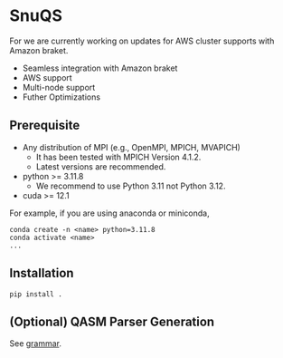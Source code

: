 # SnuQS

For we are currently working on updates for AWS cluster supports with Amazon braket.
- Seamless integration with Amazon braket
- AWS support
- Multi-node support
- Futher Optimizations


## Prerequisite
- Any distribution of MPI (e.g., OpenMPI, MPICH, MVAPICH)
    * It has been tested with MPICH Version 4.1.2.
    * Latest versions are recommended.
- python >= 3.11.8
    * We recommend to use Python 3.11 not Python 3.12.
- cuda >= 12.1

For example, if you are using anaconda or miniconda,
```
conda create -n <name> python=3.11.8
conda activate <name>
...
```


## Installation
```
pip install .
```

## (Optional) QASM Parser Generation
See [grammar](grammar).

